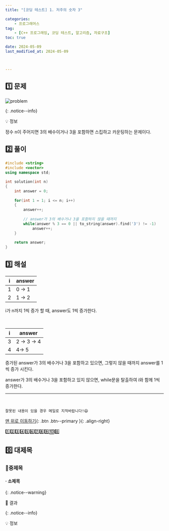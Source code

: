 ```yaml
---
title: "[코딩 테스트] 1. 저주의 숫자 3"

categories: 
    - 프로그래머스
tag: 
    - [C++ 프로그래밍, 코딩 테스트, 알고리즘, 자료구조]
toc: true

date: 2024-05-09
last_modified_at: 2024-05-09



---
```


## 1️⃣ 문제

![problem]({{site.url}}\images\2024-05-09-programmers_1\problem.png)



{: .notice--info}

💡 정보

정수 n이 주어지면 3의 배수이거나 3을 포함하면 스킵하고 카운팅하는 문제이다.

## 2️⃣ 풀이

```c++
#include <string>
#include <vector>
using namespace std;

int solution(int n)
{
    int answer = 0;
    
    for(int 1 = 1; i <= n; i++)
    {
        answer++;
        
        // answer가 3의 배수거나 3을 포함하지 않을 때까지
        while(answer % 3 == 0 || to_string(answer).find('3') != -1)
            answer++;
	}
    
    return answer;
}
```



## 3️⃣ 해설

| i    | answer |
| ---- | ------ |
| 1    | 0 -> 1 |
| 2    | 1 -> 2 |

i가 n까지 1씩 증가 할 때, answer도 1씩 증가한다.

<br>

| i    | answer      |
| ---- | ----------- |
| 3    | 2 -> 3 -> 4 |
| 4    | 4-> 5       |

증가된 answer가 3의 배수거나 3을 포함하고 있으면, 그렇지 않을 때까지 answer를 1씩 증가 시킨다.

answer가 3의 배수거나 3을 포함하고 있지 않으면, while문을 탈출하여 i와 함께 1씩 증가한다.








***

<br>

    잘못된 내용이 있을 경우 메일로 지적바랍니다!😄

[맨 위로 이동하기](#){: .btn .btn--primary }{: .align-right}





1️⃣2️⃣3️⃣4️⃣5️⃣6️⃣7️⃣8️⃣9️⃣🔟0️⃣



## 0️⃣ 대제목



### 🔸중제목



#### ·  소제목



{: .notice--warning}

🚀 결과

{: .notice--info}

💡 정보